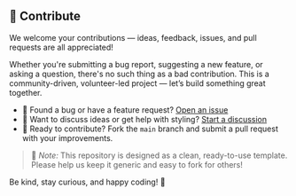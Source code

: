 ## 🤝 Contribute

We welcome your contributions — ideas, feedback, issues, and pull requests are all appreciated!

Whether you're submitting a bug report, suggesting a new feature, or asking a question, there's no such thing as a bad contribution. This is a community-driven, volunteer-led project — let’s build something great together.

- 🐛 Found a bug or have a feature request? [Open an issue](https://github.com/rkoots/rkoots.github.io/issues/new/choose)
- 💬 Want to discuss ideas or get help with styling? [Start a discussion](https://github.com/rkoots/rkoots.github.io/discussions)
- 🍴 Ready to contribute? Fork the `main` branch and submit a pull request with your improvements.

> 📌 *Note:* This repository is designed as a clean, ready-to-use template. Please help us keep it generic and easy to fork for others!

Be kind, stay curious, and happy coding! 🚀
